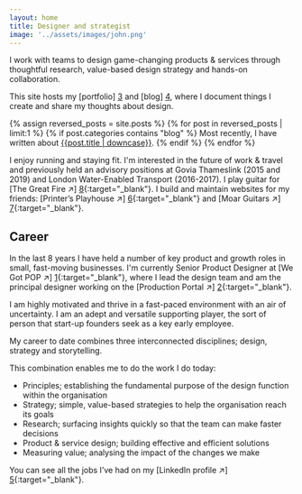 ```yaml
---
layout: home
title: Designer and strategist
image: '../assets/images/john.png'
---
```


I work with teams to design game-changing products & services through thoughtful research, value-based design strategy and hands-on collaboration.

This site hosts my [portfolio] [3] and [blog] [4], where I document things I create and share my thoughts about design.

{% assign reversed_posts = site.posts %}
{% for post in reversed_posts | limit:1 %}
{% if post.categories contains "blog" %}
Most recently, I have written about <a href="{{ post.url }}">{{post.title | downcase}}</a>.
{% endif %}
{% endfor %}

I enjoy running and staying fit. I'm interested in the future of work & travel and previously held an advisory positions at Govia Thameslink (2015 and 2019) and London Water-Enabled Transport (2016-2017). I play guitar for [The Great Fire ↗] [8]{:target="_blank"}. I build and maintain websites for my friends: [Printer’s Playhouse ↗] [6]{:target="_blank"} and [Moar Guitars ↗] [7]{:target="_blank"}.

## Career

In the last 8 years I have held a number of key product and growth roles in small, fast-moving businesses. I'm currently  Senior Product Designer at [We Got POP ↗] [1]{:target="_blank"}, where I lead the design team and am the principal designer working on the [Production Portal ↗] [2]{:target="_blank"}. 

I am highly motivated and thrive in a fast-paced environment with an air of uncertainty. I am an adept and versatile supporting player, the sort of person that start-up founders seek as a key early employee.

My career to date combines three interconnected disciplines; design, strategy and storytelling. 

This combination enables me to do the work I do today:

* Principles; establishing the fundamental purpose of the design function within the organisation
* Strategy; simple, value-based strategies to help the organisation reach its goals
* Research; surfacing insights quickly so that the team can make faster decisions
* Product & service design; building effective and efficient solutions
* Measuring value; analysing the impact of the changes we make

You can see all the jobs I’ve had on my [LinkedIn profile ↗] [5]{:target="_blank"}.


[1]: https://wegotpop.com 
[2]: https://www.wegotpop.com/pages/uk/production/
[3]: /portfolio 
[4]: /blog
[5]: https://www.linkedin.com/in/johnmahaynes/
[6]: https://www.printersplayhouse.co.uk
[7]: https://www.moarguitars.com
[8]: https://www.thegreatfire.co.uk